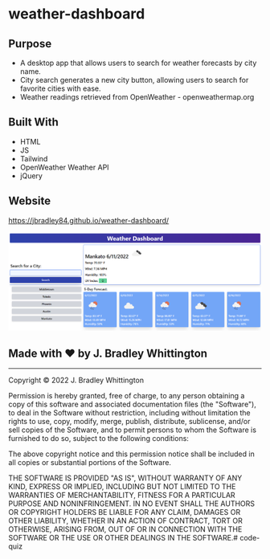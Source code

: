 # weather-dashboard

## Purpose
* A desktop app that allows users to search for weather forecasts by city name.
* City search generates a new city button, allowing users to search for favorite cities with ease. 
* Weather readings retrieved from OpenWeather - openweathermap.org


## Built With
* HTML
* JS
* Tailwind
* OpenWeather Weather API
* jQuery

## Website
https://jbradley84.github.io/weather-dashboard/

![ScreenShot](./assets/images/weather-dashboard-screenshot.png)

## Made with ❤️ by J. Bradley Whittington

- - -

Copyright © 2022 J. Bradley Whittington

Permission is hereby granted, free of charge, to any person obtaining a copy
of this software and associated documentation files (the "Software"), to deal
in the Software without restriction, including without limitation the rights
to use, copy, modify, merge, publish, distribute, sublicense, and/or sell
copies of the Software, and to permit persons to whom the Software is
furnished to do so, subject to the following conditions:

The above copyright notice and this permission notice shall be included in all
copies or substantial portions of the Software.

THE SOFTWARE IS PROVIDED "AS IS", WITHOUT WARRANTY OF ANY KIND, EXPRESS OR
IMPLIED, INCLUDING BUT NOT LIMITED TO THE WARRANTIES OF MERCHANTABILITY,
FITNESS FOR A PARTICULAR PURPOSE AND NONINFRINGEMENT. IN NO EVENT SHALL THE
AUTHORS OR COPYRIGHT HOLDERS BE LIABLE FOR ANY CLAIM, DAMAGES OR OTHER
LIABILITY, WHETHER IN AN ACTION OF CONTRACT, TORT OR OTHERWISE, ARISING FROM,
OUT OF OR IN CONNECTION WITH THE SOFTWARE OR THE USE OR OTHER DEALINGS IN THE
SOFTWARE.# code-quiz